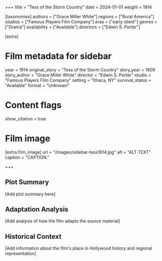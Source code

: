 +++
title = "Tess of the Storm Country"
date = 2024-01-01
weight = 1914

[taxonomies]
authors = ["Grace Miller White"]
regions = ["Rural America"]
studios = ["Famous Players Film Company"]
eras = ["early silent"]
genres = ["Drama"]
availability = ["Available"]
directors = ["Edwin S. Porter"]

[extra]
# Film metadata for sidebar
year = 1914
original_story = "Tess of the Storm Country"
story_year = 1909
story_author = "Grace Miller White"
director = "Edwin S. Porter"
studio = "Famous Players Film Company"
setting = "Ithaca, NY"
survival_status = "Available"
format = "Unknown"

# Content flags
show_citation = true

# Film image
[extra.film_image]
url = "/images/sidebar-tess1914.jpg"
alt = "ALT TEXT"
caption = "CAPTION."

+++

## Plot Summary

[Add plot summary here]

## Adaptation Analysis

[Add analysis of how the film adapts the source material]

## Historical Context

[Add information about the film's place in Hollywood history and regional representation]